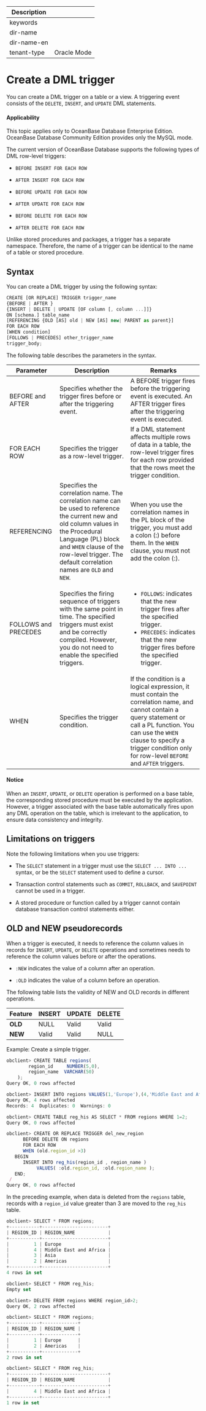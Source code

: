 | Description   |                 |
|---------------|-----------------|
| keywords      |                 |
| dir-name      |                 |
| dir-name-en   |                 |
| tenant-type   | Oracle Mode     |


# Create a DML trigger


You can create a DML trigger on a table or a view. A triggering event consists of the `DELETE`, `INSERT`, and `UPDATE` DML statements.

  <main id="notice" >
    <h4>Applicability</h4>
    <p>This topic applies only to OceanBase Database Enterprise Edition. OceanBase Database Community Edition provides only the MySQL mode. </p>
  </main>

The current version of OceanBase Database supports the following types of DML row-level triggers:

* `BEFORE INSERT FOR EACH ROW`

* `AFTER INSERT FOR EACH ROW`

* `BEFORE UPDATE FOR EACH ROW`

* `AFTER UPDATE FOR EACH ROW`

* `BEFORE DELETE FOR EACH ROW`

* `AFTER DELETE FOR EACH ROW`


Unlike stored procedures and packages, a trigger has a separate namespace. Therefore, the name of a trigger can be identical to the name of a table or stored procedure.

## Syntax


You can create a DML trigger by using the following syntax:

```javascript
CREATE [OR REPLACE] TRIGGER trigger_name
{BEFORE | AFTER }
{INSERT | DELETE | UPDATE [OF column [, column ...]]}
ON [schema.] table_name
[REFERENCING {OLD [AS] old | NEW [AS] new| PARENT as parent}]
FOR EACH ROW
[WHEN condition]
[FOLLOWS | PRECEDES] other_trigger_name
trigger_body;
```



The following table describes the parameters in the syntax.


| **Parameter** | **Description** | **Remarks** |
|----------------|---------------------------------------------------|------------------------------------------------------------------|
| BEFORE and AFTER | Specifies whether the trigger fires before or after the triggering event.  | A BEFORE trigger fires before the triggering event is executed. An AFTER trigger fires after the triggering event is executed.  |
| FOR EACH ROW | Specifies the trigger as a row-level trigger.  | If a DML statement affects multiple rows of data in a table, the row-level trigger fires for each row provided that the rows meet the trigger condition.  |
| REFERENCING | Specifies the correlation name. The correlation name can be used to reference the current new and old column values in the Procedural Language (PL) block and `WHEN` clause of the row-level trigger. The default correlation names are `OLD` and `NEW`.  | When you use the correlation names in the PL block of the trigger, you must add a colon (:) before them. In the `WHEN` clause, you must not add the colon (:).  |
| FOLLOWS and PRECEDES | Specifies the firing sequence of triggers with the same point in time. The specified triggers must exist and be correctly compiled. However, you do not need to enable the specified triggers.  | <ul><li>`FOLLOWS`: indicates that the new trigger fires after the specified trigger. </li><li> `PRECEDES`: indicates that the new trigger fires before the specified trigger. </li></ul> |
| WHEN | Specifies the trigger condition.  | If the condition is a logical expression, it must contain the correlation name, and cannot contain a query statement or call a PL function. You can use the `WHEN` clause to specify a trigger condition only for row-level `BEFORE` and `AFTER` triggers.  |


  <main id="notice" type='notice'>
    <h4>Notice</h4>
    <p>When an <code>INSERT</code>, <code>UPDATE</code>, or <code>DELETE</code> operation is performed on a base table, the corresponding stored procedure must be executed by the application. However, a trigger associated with the base table automatically fires upon any DML operation on the table, which is irrelevant to the application, to ensure data consistency and integrity. </p>
  </main>

## Limitations on triggers

Note the following limitations when you use triggers:

* The `SELECT` statement in a trigger must use the `SELECT ... INTO ...` syntax, or be the `SELECT` statement used to define a cursor.

* Transaction control statements such as `COMMIT`, `ROLLBACK`, and `SAVEPOINT` cannot be used in a trigger.

* A stored procedure or function called by a trigger cannot contain database transaction control statements either.



## OLD and NEW pseudorecords

When a trigger is executed, it needs to reference the column values in records for `INSERT`, `UPDATE`, or `DELETE` operations and sometimes needs to reference the column values before or after the operations.

* `:NEW` indicates the value of a column after an operation.

* `:OLD` indicates the value of a column before an operation.


The following table lists the validity of NEW and OLD records in different operations.


| **Feature** | **INSERT** | **UPDATE** | **DELETE** |
|---------|------------|------------|------------|
| **OLD** | NULL | Valid | Valid |
| **NEW** | Valid | Valid | NULL |



Example: Create a simple trigger.

```javascript
obclient> CREATE TABLE regions(
        region_id     NUMBER(5,0),  
        region_name  VARCHAR(50)
    );
Query OK, 0 rows affected

obclient> INSERT INTO regions VALUES(1,'Europe'),(4,'Middle East and Africa'),(3,'Asia'),(2,'Americas');
Query OK, 4 rows affected
Records: 4  Duplicates: 0  Warnings: 0

obclient> CREATE TABLE reg_his AS SELECT * FROM regions WHERE 1=2;
Query OK, 0 rows affected

obclient> CREATE OR REPLACE TRIGGER del_new_region
      BEFORE DELETE ON regions
      FOR EACH ROW
      WHEN (old.region_id >3)
   BEGIN
      INSERT INTO reg_his(region_id , region_name )
           VALUES( :old.region_id, :old.region_name );
   END;
 /
Query OK, 0 rows affected
```



In the preceding example, when data is deleted from the `regions` table, records with a `region_id` value greater than 3 are moved to the `reg_his` table.

```javascript
obclient> SELECT * FROM regions;
+-----------+------------------------+
| REGION_ID | REGION_NAME            |
+-----------+------------------------+
|         1 | Europe                 |
|         4 | Middle East and Africa |
|         3 | Asia                   |
|         2 | Americas               |
+-----------+------------------------+
4 rows in set

obclient> SELECT * FROM reg_his;
Empty set

obclient> DELETE FROM regions WHERE region_id>2;
Query OK, 2 rows affected

obclient> SELECT * FROM regions;
+-----------+-------------+
| REGION_ID | REGION_NAME |
+-----------+-------------+
|         1 | Europe      |
|         2 | Americas    |
+-----------+-------------+
2 rows in set

obclient> SELECT * FROM reg_his;
+-----------+------------------------+
| REGION_ID | REGION_NAME            |
+-----------+------------------------+
|         4 | Middle East and Africa |
+-----------+------------------------+
1 row in set
```


